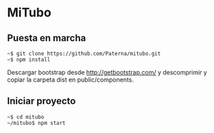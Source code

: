 # MiTubo

## Puesta en marcha

```
~$ git clone https://github.com/Paterna/mitubo.git
~$ npm install
```

Descargar bootstrap desde http://getbootstrap.com/ y descomprimir y copiar la carpeta dist en public/components.

## Iniciar proyecto
```
~$ cd mitubo
~/mitubo$ npm start
```
